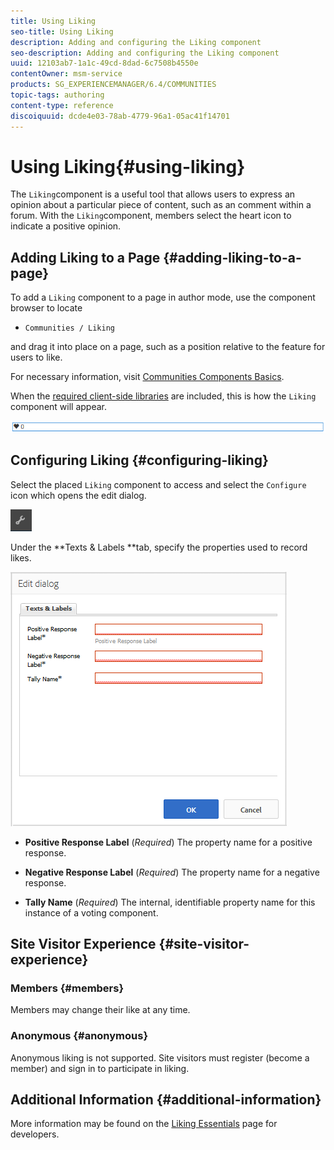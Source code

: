 ```yaml
---
title: Using Liking
seo-title: Using Liking
description: Adding and configuring the Liking component
seo-description: Adding and configuring the Liking component
uuid: 12103ab7-1a1c-49cd-8dad-6c7508b4550e
contentOwner: msm-service
products: SG_EXPERIENCEMANAGER/6.4/COMMUNITIES
topic-tags: authoring
content-type: reference
discoiquuid: dcde4e03-78ab-4779-96a1-05ac41f14701
---
```


# Using Liking{#using-liking}

The `Liking`component is a useful tool that allows users to express an opinion about a particular piece of content, such as an comment within a forum. With the `Liking`component, members select the heart icon to indicate a positive opinion.

## Adding Liking to a Page {#adding-liking-to-a-page}

To add a `Liking` component to a page in author mode, use the component browser to locate

* `Communities / Liking`

and drag it into place on a page, such as a position relative to the feature for users to like.

For necessary information, visit [Communities Components Basics](/help/communities/basics.md).

When the [required client-side libraries](/help/communities/essentials-liking.md#essentials-for-client-side) are included, this is how the `Liking` component will appear.

![chlimage_1-93](assets/chlimage_1-93.png)

## Configuring Liking {#configuring-liking}

Select the placed `Liking` component to access and select the `Configure` icon which opens the edit dialog.

![chlimage_1-94](assets/chlimage_1-94.png)

Under the **Texts & Labels **tab, specify the properties used to record likes.

![chlimage_1-95](assets/chlimage_1-95.png)

* **Positive Response Label** 
  (*Required*) The property name for a positive response.

* **Negative Response Label** 
  (*Required*) The property name for a negative response.

* **Tally Name** 
  (*Required*) The internal, identifiable property name for this instance of a voting component.

## Site Visitor Experience {#site-visitor-experience}

### Members {#members}

Members may change their like at any time.

### Anonymous {#anonymous}

Anonymous liking is not supported. Site visitors must register (become a member) and sign in to participate in liking.

## Additional Information {#additional-information}

More information may be found on the [Liking Essentials](/help/communities/essentials-liking.md) page for developers.
